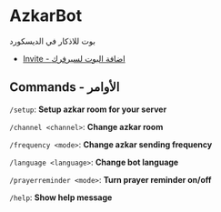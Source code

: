 # AzkarBot
بوت للاذكار في الديسكورد

- [Invite - اضافة البوت لسيرفرك ](https://discord.com/api/oauth2/authorize?client_id=720282117900075038&permissions=339008&scope=applications.commands%20bot)

## Commands - الأوامر

`/setup`: **Setup azkar room for your server**

`/channel <channel>`: **Change azkar room**

`/frequency <mode>`: **Change azkar sending frequency**

`/language <language>`: **Change bot language**

`/prayerreminder <mode>`: **Turn prayer reminder on/off**

`/help`: **Show help message**